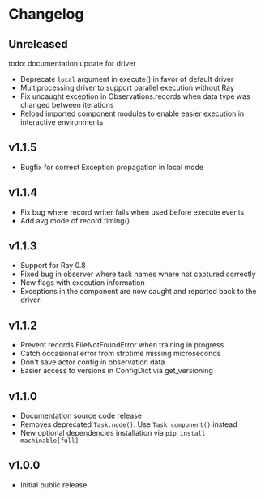 # Changelog

<!-- Please add changes under the Unreleased section that reads 'No current changes' otherwise -->

## Unreleased

todo: documentation update for driver

  - Deprecate ``local`` argument in execute() in favor of default driver
  - Multiprocessing driver to support parallel execution without Ray
  - Fix uncaught exception in Observations.records when data type was changed between iterations
  - Reload imported component modules to enable easier execution in interactive environments

## v1.1.5

  - Bugfix for correct Exception propagation in local mode

## v1.1.4

  - Fix bug where record writer fails when used before execute events
  - Add avg mode of record.timing()

## v1.1.3

  - Support for Ray 0.8
  - Fixed bug in observer where task names where not captured correctly
  - New flags with execution information
  - Exceptions in the component are now caught and reported back to the driver

## v1.1.2

  - Prevent records FileNotFoundError when training in progress
  - Catch occasional error from strptime missing microseconds
  - Don't save actor config in observation data
  - Easier access to versions in ConfigDict via get_versioning

## v1.1.0

  - Documentation source code release
  - Removes deprecated ``Task.node()``. Use ``Task.component()`` instead
  - New optional dependencies installation via ``pip install machinable[full]``

## v1.0.0

  - Initial public release